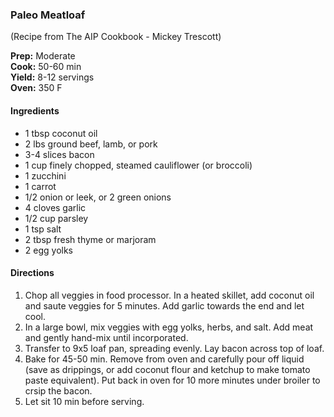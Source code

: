 ### Paleo Meatloaf
(Recipe from The AIP Cookbook - Mickey Trescott)

**Prep:** Moderate<br>
**Cook:** 50-60 min<br>
**Yield:** 8-12 servings<br>
**Oven:** 350 F

#### Ingredients
* 1 tbsp coconut oil
* 2 lbs ground beef, lamb, or pork
* 3-4 slices bacon
* 1 cup finely chopped, steamed cauliflower (or broccoli)
* 1 zucchini
* 1 carrot
* 1/2 onion or leek, or 2 green onions
* 4 cloves garlic
* 1/2 cup parsley
* 1 tsp salt
* 2 tbsp fresh thyme or marjoram
* 2 egg yolks

#### Directions
1. Chop all veggies in food processor. In a heated skillet, add coconut oil and saute veggies for 5 minutes. Add garlic towards the end and let cool.
2. In a large bowl, mix veggies with egg yolks, herbs, and salt. Add meat and gently hand-mix until incorporated.
3. Transfer to 9x5 loaf pan, spreading evenly. Lay bacon across top of loaf.
4. Bake for 45-50 min. Remove from oven and carefully pour off liquid (save as drippings, or add coconut flour and ketchup to make tomato paste equivalent). Put back in oven for 10 more minutes under broiler to crsip the bacon.
5. Let sit 10 min before serving.
